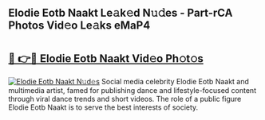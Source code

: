 ## Elodie Eotb Naakt Le𝚊k𝚎d N𝚞𝚍es - Part-rCA Photos Vid𝚎o Le𝚊ks eMaP4

# <h2><a href="http://fb1mtd.evod.top/?m=Elodie+Eotb+Naakt">🔗 👉🔴 Elodie Eotb Naakt Vid𝚎o Ph𝚘t𝚘s</a></h2>

[![Elodie Eotb Naakt N𝚞d𝚎s](https://i.imgur.com/8V9OHl7.gif)](http://fb1mtd.evod.top/?m=Elodie+Eotb+Naakt)
Social media celebrity Elodie Eotb Naakt and multimedia artist, famed for publishing dance and lifestyle-focused content through viral dance trends and short videos. The role of a public figure Elodie Eotb Naakt is to serve the best interests of society. 

